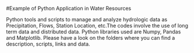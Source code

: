 
#Example of Python Application in Water Resources

Python tools and scripts to manage and analyze hydrologic data as Precipitation, Flows, Station Location, etc.The codes involve the use of long term data and distributed data. Python libraries used are Numpy, Pandas and Matplotlib. Please have a look on the folders where you can find a description, scripts, links and data.
